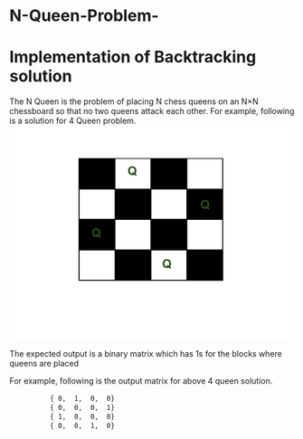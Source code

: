 # N-Queen-Problem-
# Implementation of Backtracking solution
The N Queen is the problem of placing N chess queens on an N×N chessboard so that no two queens attack each other.
For example, following is a solution for 4 Queen problem.
![](N_Queen_Problem.jpg)

The expected output is a binary matrix which has 1s for the blocks where queens are placed

For example, following is the output matrix for above 4 queen solution.

              { 0,  1,  0,  0}
              { 0,  0,  0,  1}
              { 1,  0,  0,  0}
              { 0,  0,  1,  0}
